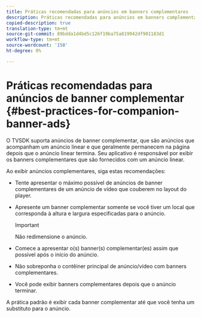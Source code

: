 ```yaml
---
title: Práticas recomendadas para anúncios em banners complementares
description: Práticas recomendadas para anúncios em banners complementares
copied-description: true
translation-type: tm+mt
source-git-commit: 89bdda1d4bd5c126f19ba75a819942df901183d1
workflow-type: tm+mt
source-wordcount: '158'
ht-degree: 0%

---
```



# Práticas recomendadas para anúncios de banner complementar {#best-practices-for-companion-banner-ads}

O TVSDK suporta anúncios de banner complementar, que são anúncios que acompanham um anúncio linear e que geralmente permanecem na página depois que o anúncio linear termina. Seu aplicativo é responsável por exibir os banners complementares que são fornecidos com um anúncio linear.

Ao exibir anúncios complementares, siga estas recomendações:

* Tente apresentar o máximo possível de anúncios de banner complementares de um anúncio de vídeo que couberem no layout do player.
* Apresente um banner complementar somente se você tiver um local que corresponda à altura e largura especificadas para o anúncio.

   >[!IMPORTANT]
   >
   >Não redimensione o anúncio.

* Comece a apresentar o(s) banner(s) complementar(es) assim que possível após o início do anúncio.
* Não sobreponha o contêiner principal de anúncio/vídeo com banners complementares.
* Você pode exibir banners complementares depois que o anúncio terminar.

A prática padrão é exibir cada banner complementar até que você tenha um substituto para o anúncio.